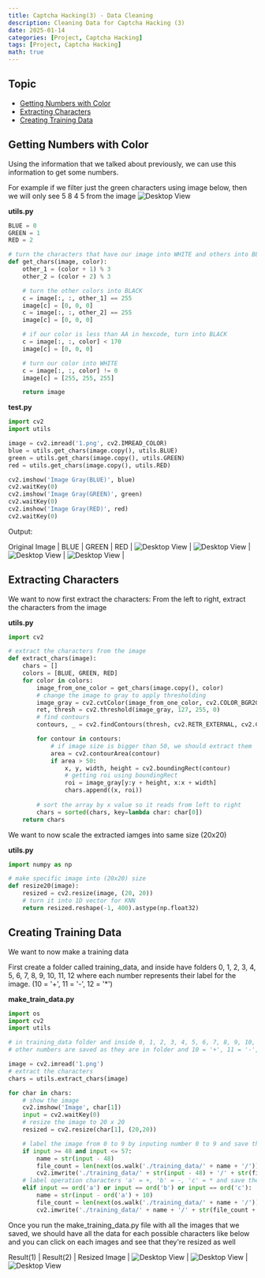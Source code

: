 ```yaml
---
title: Captcha Hacking(3) - Data Cleaning
description: Cleaning Data for Captcha Hacking (3)
date: 2025-01-14
categories: [Project, Captcha Hacking]
tags: [Project, Captcha Hacking]
math: true
---
```


## Topic

- [Getting Numbers with Color](#getting-numbers-with-color)
- [Extracting Characters](#extracting-characters)
- [Creating Training Data](#creating-training-data)


## Getting Numbers with Color

Using the information that we talked about previously, we can use this information to get some numbers.

For example if we filter just the green characters using image below, then we will only see 5 8 4 5 from the image
![Desktop View](/assets/img/HackingCaptcha/2-1.png)

**utils.py**
```python
BLUE = 0
GREEN = 1
RED = 2

# turn the characters that have our image into WHITE and others into BLACK
def get_chars(image, color):
    other_1 = (color + 1) % 3
    other_2 = (color + 2) % 3

    # turn the other colors into BLACK
    c = image[:, :, other_1] == 255
    image[c] = [0, 0, 0]
    c = image[:, :, other_2] == 255
    image[c] = [0, 0, 0]

    # if our color is less than AA in hexcode, turn into BLACK
    c = image[:, :, color] < 170
    image[c] = [0, 0, 0]

    # turn our color into WHITE
    c = image[:, :, color] != 0
    image[c] = [255, 255, 255]

    return image
```

**test.py**
```python
import cv2
import utils

image = cv2.imread('1.png', cv2.IMREAD_COLOR)
blue = utils.get_chars(image.copy(), utils.BLUE)
green = utils.get_chars(image.copy(), utils.GREEN)
red = utils.get_chars(image.copy(), utils.RED)

cv2.imshow('Image Gray(BLUE)', blue)
cv2.waitKey(0)
cv2.imshow('Image Gray(GREEN)', green)
cv2.waitKey(0)
cv2.imshow('Image Gray(RED)', red)
cv2.waitKey(0)
```

Output:

Original Image | BLUE | GREEN | RED |
![Desktop View](/assets/img/HackingCaptcha/2-1.png) | ![Desktop View](/assets/img/HackingCaptcha/3-b.PNG) | ![Desktop View](/assets/img/HackingCaptcha/3-g.PNG) | ![Desktop View](/assets/img/HackingCaptcha/3-r.PNG) |

## Extracting Characters

We want to now first extract the characters: From the left to right, extract the characters from the image

**utils.py**

```python
import cv2

# extract the characters from the image
def extract_chars(image):
    chars = []
    colors = [BLUE, GREEN, RED]
    for color in colors:
        image_from_one_color = get_chars(image.copy(), color)
        # change the image to gray to apply thresholding
        image_gray = cv2.cvtColor(image_from_one_color, cv2.COLOR_BGR2GRAY)
        ret, thresh = cv2.threshold(image_gray, 127, 255, 0)
        # find contours
        contours, _ = cv2.findContours(thresh, cv2.RETR_EXTERNAL, cv2.CHAIN_APPROX_SIMPLE)

        for contour in contours:
            # if image size is bigger than 50, we should extract them
            area = cv2.contourArea(contour)
            if area > 50:
                x, y, width, height = cv2.boundingRect(contour)
                # getting roi using boundingRect
                roi = image_gray[y:y + height, x:x + width]
                chars.append((x, roi))
        
        # sort the array by x value so it reads from left to right
        chars = sorted(chars, key=lambda char: char[0])
    return chars
```

We want to now scale the extracted iamges into same size (20x20)

**utils.py**

```python
import numpy as np

# make specific image into (20x20) size
def resize20(image):
    resized = cv2.resize(image, (20, 20))
    # turn it into 1D vector for KNN
    return resized.reshape(-1, 400).astype(np.float32)
```

## Creating Training Data

We want to now make a training data

First create a folder called training_data, and inside have folders 0, 1, 2, 3, 4, 5, 6, 7, 8, 9, 10, 11, 12 where each number represents their label for the image. (10 = '+', 11 = '-', 12 = '*')

**make_train_data.py**

```python
import os
import cv2
import utils

# in training_data folder and inside 0, 1, 2, 3, 4, 5, 6, 7, 8, 9, 10, 11, 12 folders label the images and save them in correct place
# other numbers are saved as they are in folder and 10 = '+', 11 = '-', 12 = '*'

image = cv2.imread('1.png')
# extract the characters 
chars = utils.extract_chars(image)

for char in chars:
    # show the image
    cv2.imshow('Image', char[1])
    input = cv2.waitKey(0)
    # resize the image to 20 x 20
    resized = cv2.resize(char[1], (20,20))

    # label the image from 0 to 9 by inputing number 0 to 9 and save them
    if input >= 48 and input <= 57:
        name = str(input - 48)
        file_count = len(next(os.walk('./training_data/' + name + '/'))[2])
        cv2.imwrite('./training_data/' + str(input - 48) + '/' + str(file_count + 1) + '.png', resized)
    # label operation characters 'a' = +, 'b' = -, 'c' = * and save them
    elif input == ord('a') or input == ord('b') or input == ord('c'):
        name = str(input - ord('a') + 10)
        file_count = len(next(os.walk('./training_data/' + name + '/'))[2])
        cv2.imwrite('./training_data/' + name + '/' + str(file_count + 1) + '.png', resized)
```

Once you run the make_training_data.py file with all the images that we saved, we should have all the data for each possible characters like below and you can click on each images and see that they're resized as well

Result(1) | Result(2) | Resized Image |
![Desktop View](/assets/img/HackingCaptcha/3-res1.PNG) | ![Desktop View](/assets/img/HackingCaptcha/3-res2.PNG) | ![Desktop View](/assets/img/HackingCaptcha/3-res3.PNG)